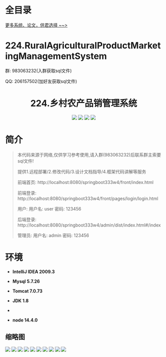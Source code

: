 # 全目录

[更多系统、论文，供君选择 ~~>](https://www.yuque.com/wisebit/blog)

# 224.RuralAgriculturalProductMarketingManagementSystem

<p>群: 983063232(入群获取sql文件)</p>
<p>QQ: 206157502(加好友获取sql文件)</p>

<p><h1 align="center">224.乡村农产品销管理系统</h1></p>


<p align="center">
	<img src="https://img.shields.io/badge/jdk-1.8-orange.svg"/>
    <img src="https://img.shields.io/badge/springboot-5.x-lightgrey.svg"/>
    <img src="https://img.shields.io/badge/vue-3.x-blue.svg"/>
    <img src="https://img.shields.io/badge/html-5.x-yellow.svg"/>
</p>

# 简介


> 本代码来源于网络,仅供学习参考使用,请入群(983063232)后联系群主索要sql文件!
>
> 提供1.远程部署/2.修改代码/3.设计文档指导/4.框架代码讲解等服务
> 
> 前端首页: http://localhost:8080/springboot333w4/front/index.html
>
> 前端登录: http://localhost:8080/springboot333w4/front/pages/login/login.html
>
> 用户: 用户名: user 密码: 123456
>
> 后端登录: http://localhost:8080/springboot333w4/admin/dist/index.html#/index
>
> 管理员: 用户名: admin 密码: 123456



# 环境

- <b>IntelliJ IDEA 2009.3</b>

- <b>Mysql 5.7.26</b>

- <b>Tomcat 7.0.73</b>

- <b>JDK 1.8</b>
- 
- <b>node 14.4.0</b>




## 缩略图

![](https://bitwise.oss-cn-heyuan.aliyuncs.com/2024/9/10/7581a8f4-345f-4053-b90c-39b43dc8df4a.png)
![](https://bitwise.oss-cn-heyuan.aliyuncs.com/2024/9/10/d456b216-e4ec-41c8-a7c6-a97ef161e0a2.png)
![](https://bitwise.oss-cn-heyuan.aliyuncs.com/2024/9/10/07842225-2b5d-4993-b31f-748f4e6388c7.png)
![](https://bitwise.oss-cn-heyuan.aliyuncs.com/2024/9/10/a605289e-679b-43fa-8149-986966b011a3.png)
![](https://bitwise.oss-cn-heyuan.aliyuncs.com/2024/9/10/5fdac747-fd52-4fe3-a2c1-605f505320b1.png)
![](https://bitwise.oss-cn-heyuan.aliyuncs.com/2024/9/10/f88efe90-66ca-4da8-91db-762d7f8c813c.png)
![](https://bitwise.oss-cn-heyuan.aliyuncs.com/2024/9/10/2661f16c-81a2-4f8e-a240-77bad98c92a5.png)
![](https://bitwise.oss-cn-heyuan.aliyuncs.com/2024/9/10/0ea3f425-8698-4c79-abe4-36aa14c2e77a.png)
![](https://bitwise.oss-cn-heyuan.aliyuncs.com/2024/9/10/eeb2bf95-50c2-4d7a-80d0-2f238b99ca7e.png)
![](https://bitwise.oss-cn-heyuan.aliyuncs.com/2024/9/10/89662671-298a-4db8-a141-ffa244f5f7fe.png)


